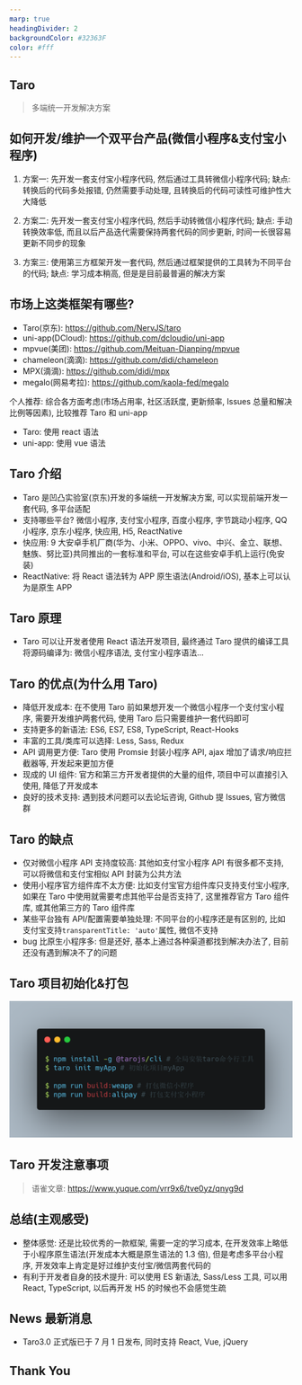 ```yaml
---
marp: true
headingDivider: 2
backgroundColor: #32363F
color: #fff
---
```


## <!-- fit --> Taro

> 多端统一开发解决方案

## 如何开发/维护一个双平台产品(微信小程序&支付宝小程序)

1) 方案一: 先开发一套支付宝小程序代码, 然后通过工具转微信小程序代码; 缺点: 转换后的代码多处报错, 仍然需要手动处理, 且转换后的代码可读性可维护性大大降低

1) 方案二: 先开发一套支付宝小程序代码, 然后手动转微信小程序代码; 缺点: 手动转换效率低, 而且以后产品迭代需要保持两套代码的同步更新, 时间一长很容易更新不同步的现象

1) 方案三: 使用第三方框架开发一套代码, 然后通过框架提供的工具转为不同平台的代码; 缺点: 学习成本稍高, 但是是目前最普遍的解决方案

## 市场上这类框架有哪些?

- Taro(京东): https://github.com/NervJS/taro
- uni-app(DCloud): https://github.com/dcloudio/uni-app
- mpvue(美团): https://github.com/Meituan-Dianping/mpvue
- chameleon(滴滴): https://github.com/didi/chameleon
- MPX(滴滴): https://github.com/didi/mpx
- megalo(网易考拉): https://github.com/kaola-fed/megalo

个人推荐: 综合各方面考虑(市场占用率, 社区活跃度, 更新频率, Issues 总量和解决比例等因素), 比较推荐 Taro 和 uni-app

- Taro: 使用 react 语法
- uni-app: 使用 vue 语法

## Taro 介绍

- Taro 是凹凸实验室(京东)开发的多端统一开发解决方案, 可以实现前端开发一套代码, 多平台适配
- 支持哪些平台? 微信小程序, 支付宝小程序, 百度小程序, 字节跳动小程序, QQ 小程序, 京东小程序, 快应用, H5, ReactNative
- 快应用: 9 大安卓手机厂商(华为、小米、OPPO、vivo、中兴、金立、联想、魅族、努比亚)共同推出的一套标准和平台, 可以在这些安卓手机上运行(免安装)
- ReactNative: 将 React 语法转为 APP 原生语法(Android/iOS), 基本上可以认为是原生 APP

## Taro 原理

- Taro 可以让开发者使用 React 语法开发项目, 最终通过 Taro 提供的编译工具将源码编译为: 微信小程序语法, 支付宝小程序语法...

## Taro 的优点(为什么用 Taro)

- 降低开发成本: 在不使用 Taro 前如果想开发一个微信小程序一个支付宝小程序, 需要开发维护两套代码, 使用 Taro 后只需要维护一套代码即可
- 支持更多的新语法: ES6, ES7, ES8, TypeScript, React-Hooks
- 丰富的工具/类库可以选择: Less, Sass, Redux
- API 调用更方便: Taro 使用 Promsie 封装小程序 API, ajax 增加了请求/响应拦截器等, 开发起来更加方便
- 现成的 UI 组件: 官方和第三方开发者提供的大量的组件, 项目中可以直接引入使用, 降低了开发成本
- 良好的技术支持: 遇到技术问题可以去论坛咨询, Github 提 Issues, 官方微信群

## Taro 的缺点

- 仅对微信小程序 API 支持度较高: 其他如支付宝小程序 API 有很多都不支持, 可以将微信和支付宝相似 API 封装为公共方法
- 使用小程序官方组件库不太方便: 比如支付宝官方组件库只支持支付宝小程序, 如果在 Taro 中使用就需要考虑其他平台是否支持了, 这里推荐官方 Taro 组件库, 或其他第三方的 Taro 组件库
- 某些平台独有 API/配置需要单独处理: 不同平台的小程序还是有区别的, 比如支付宝支持`transparentTitle: 'auto'`属性, 微信不支持
- bug 比原生小程序多: 但是还好, 基本上通过各种渠道都找到解决办法了, 目前还没有遇到解决不了的问题

## Taro 项目初始化&打包

![图片名称](./img/carbon.png)

## Taro 开发注意事项

> 语雀文章: https://www.yuque.com/vrr9x6/tve0yz/qnyg9d

## 总结(主观感受)

- 整体感觉: 还是比较优秀的一款框架, 需要一定的学习成本, 在开发效率上略低于小程序原生语法(开发成本大概是原生语法的 1.3 倍), 但是考虑多平台小程序, 开发效率上肯定是好过维护支付宝/微信两套代码的
- 有利于开发者自身的技术提升: 可以使用 ES 新语法, Sass/Less 工具, 可以用 React, TypeScript, 以后再开发 H5 的时候也不会感觉生疏

## News 最新消息

- Taro3.0 正式版已于 7 月 1 日发布, 同时支持 React, Vue, jQuery

## <!-- fit --> Thank You
